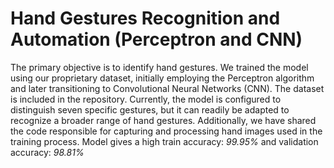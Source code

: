 # Hand Gestures Recognition and Automation (Perceptron and CNN)

The primary objective is to identify hand gestures. We trained the model using our proprietary dataset, initially employing the Perceptron algorithm and later transitioning to Convolutional Neural Networks (CNN). The dataset is included in the repository. Currently, the model is configured to distinguish seven specific gestures, but it can readily be adapted to recognize a broader range of hand gestures. Additionally, we have shared the code responsible for capturing and processing hand images used in the training process.
Model gives a high train accuracy: *99.95%* and validation accuracy: *98.81%*




